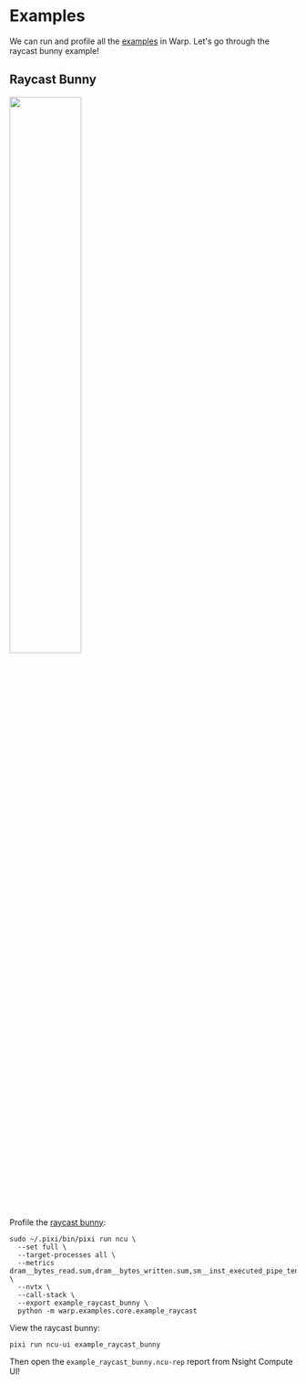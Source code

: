 # Examples
We can run and profile all the [examples](https://github.com/NVIDIA/warp/tree/main/examples) in Warp. Let's go through the raycast bunny example!

## Raycast Bunny

<img src="https://github.com/user-attachments/assets/6ed61f6f-e07a-4e2f-b794-cad886594d4d" width="50%">

Profile the [raycast bunny](https://github.com/NVIDIA/warp/tree/main/examples/core/example_raycast):
```shell
sudo ~/.pixi/bin/pixi run ncu \
  --set full \
  --target-processes all \
  --metrics dram__bytes_read.sum,dram__bytes_written.sum,sm__inst_executed_pipe_tensor_op_hmma.avg,sm__cycles_elapsed.avg,l2_tex_read_bytes.sum,l2_tex_write_bytes.sum,lts__t_bytes.sum,lts__t_sectors_pipe_lsu_mem_rd.sum,lts__t_sectors_pipe_lsu_mem_wr.sum  \
  --nvtx \
  --call-stack \
  --export example_raycast_bunny \
  python -m warp.examples.core.example_raycast
```

View the raycast bunny:
```shell
pixi run ncu-ui example_raycast_bunny
```

Then open the `example_raycast_bunny.ncu-rep` report from Nsight Compute UI!
